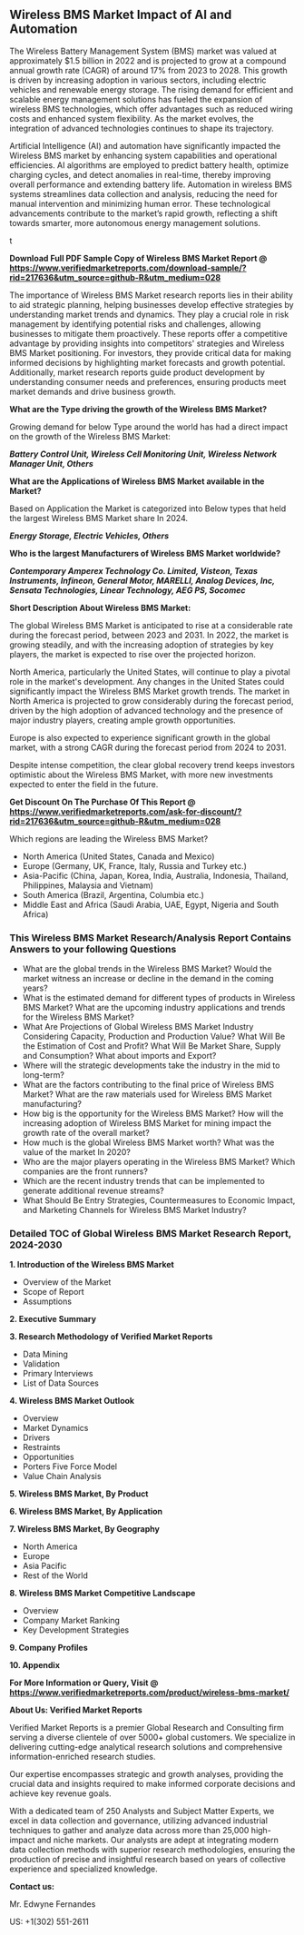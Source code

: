 <h2>Wireless BMS Market Impact of AI and Automation</h2><p>The Wireless Battery Management System (BMS) market was valued at approximately $1.5 billion in 2022 and is projected to grow at a compound annual growth rate (CAGR) of around 17% from 2023 to 2028. This growth is driven by increasing adoption in various sectors, including electric vehicles and renewable energy storage. The rising demand for efficient and scalable energy management solutions has fueled the expansion of wireless BMS technologies, which offer advantages such as reduced wiring costs and enhanced system flexibility. As the market evolves, the integration of advanced technologies continues to shape its trajectory.</p><p>Artificial Intelligence (AI) and automation have significantly impacted the Wireless BMS market by enhancing system capabilities and operational efficiencies. AI algorithms are employed to predict battery health, optimize charging cycles, and detect anomalies in real-time, thereby improving overall performance and extending battery life. Automation in wireless BMS systems streamlines data collection and analysis, reducing the need for manual intervention and minimizing human error. These technological advancements contribute to the market’s rapid growth, reflecting a shift towards smarter, more autonomous energy management solutions.</p>t</p><p id="" class=""><strong>Download Full PDF Sample Copy of Wireless BMS Market Report @ <a href="https://www.verifiedmarketreports.com/download-sample/?rid=217636&utm_source=github-R&utm_medium=028" target="_blank">https://www.verifiedmarketreports.com/download-sample/?rid=217636&utm_source=github-R&utm_medium=028</a></strong></p><p>The importance of&nbsp;Wireless BMS Market research reports lies in their ability to aid strategic planning, helping businesses develop effective strategies by understanding market trends and dynamics. They play a crucial role in risk management by identifying potential risks and challenges, allowing businesses to mitigate them proactively. These reports offer a competitive advantage by providing insights into competitors' strategies and Wireless BMS Market positioning. For investors, they provide critical data for making informed decisions by highlighting market forecasts and growth potential. Additionally, market research reports guide product development by understanding consumer needs and preferences, ensuring products meet market demands and drive business growth.</p><p><strong>What are the&nbsp;Type driving the growth of the Wireless BMS Market?</strong></p><p id="" class="">Growing demand for below Type around the world has had a direct impact on the growth of the Wireless BMS Market:</p><em><strong>Battery Control Unit, Wireless Cell Monitoring Unit, Wireless Network Manager Unit, Others</strong></em></p><strong>What are the&nbsp;Applications&nbsp;of Wireless BMS Market available in the Market?</strong></p><p id="" class="">Based on Application the Market is categorized into Below types that held the largest Wireless BMS Market share In 2024.</p><em><strong>Energy Storage, Electric Vehicles, Others</strong></em></p><strong>Who is the largest Manufacturers of Wireless BMS Market worldwide?</strong></p><p><em><strong>Contemporary Amperex Technology Co. Limited, Visteon, Texas Instruments, Infineon, General Motor, MARELLI, Analog Devices, Inc, Sensata Technologies, Linear Technology, AEG PS, Socomec</strong></em></p><p id="" class=""><strong>Short Description About Wireless BMS Market:</strong></p><p>The global Wireless BMS Market is anticipated to rise at a considerable rate during the forecast period, between 2023 and 2031. In 2022, the market is growing steadily, and with the increasing adoption of strategies by key players, the market is expected to rise over the projected horizon.</p><p>North America, particularly the United States, will continue to play a pivotal role in the market's development. Any changes in the United States could significantly impact the Wireless BMS Market growth trends. The market in North America is projected to grow considerably during the forecast period, driven by the high adoption of advanced technology and the presence of major industry players, creating ample growth opportunities.</p><p>Europe is also expected to experience significant growth in the global market, with a strong CAGR during the forecast period from 2024 to 2031.</p><p>Despite intense competition, the clear global recovery trend keeps investors optimistic about the Wireless BMS Market, with more new investments expected to enter the field in the future.</p><p id="" class=""><strong>Get Discount On The Purchase Of This Report @ <a href="https://www.verifiedmarketreports.com/ask-for-discount/?rid=217636&utm_source=github-R&utm_medium=028" target="_blank">https://www.verifiedmarketreports.com/ask-for-discount/?rid=217636&utm_source=github-R&utm_medium=028</a></strong></p>Which regions are leading the Wireless BMS Market?</p><ul><li>North America (United States, Canada and Mexico)</li><li>Europe (Germany, UK, France, Italy, Russia and Turkey etc.)</li><li>Asia-Pacific (China, Japan, Korea, India, Australia, Indonesia, Thailand, Philippines, Malaysia and Vietnam)</li><li>South America (Brazil, Argentina, Columbia etc.)</li><li>Middle East and Africa (Saudi Arabia, UAE, Egypt, Nigeria and South Africa)</li></ul><h3 id="" class="">This Wireless BMS Market Research/Analysis Report Contains Answers to your following Questions</h3><ul><li>What are the global trends in the Wireless BMS Market? Would the market witness an increase or decline in the demand in the coming years?</li><li>What is the estimated demand for different types of products in Wireless BMS Market? What are the upcoming industry applications and trends for the Wireless BMS Market?</li><li>What Are Projections of Global Wireless BMS Market Industry Considering Capacity, Production and Production Value? What Will Be the Estimation of Cost and Profit? What Will Be Market Share, Supply and Consumption? What about imports and Export?</li><li>Where will the strategic developments take the industry in the mid to long-term?</li><li>What are the factors contributing to the final price of Wireless BMS Market? What are the raw materials used for Wireless BMS Market manufacturing?</li><li>How big is the opportunity for the Wireless BMS Market? How will the increasing adoption of Wireless BMS Market for mining impact the growth rate of the overall market?</li><li>How much is the global Wireless BMS Market worth? What was the value of the market In 2020?</li><li>Who are the major players operating in the Wireless BMS Market? Which companies are the front runners?</li><li>Which are the recent industry trends that can be implemented to generate additional revenue streams?</li><li>What Should Be Entry Strategies, Countermeasures to Economic Impact, and Marketing Channels for Wireless BMS Market Industry?</li></ul><h3 id="" class="">Detailed TOC of Global Wireless BMS Market Research Report, 2024-2030</h3><p id="" class=""><strong>1. Introduction of the Wireless BMS Market</strong></p><ul><li>Overview of the Market</li><li>Scope of Report</li><li>Assumptions</li></ul><p id="" class=""><strong>2. Executive Summary</strong></p><p id="" class=""><strong>3. Research Methodology of Verified Market Reports</strong></p><ul><li>Data Mining</li><li>Validation</li><li>Primary Interviews</li><li>List of Data Sources</li></ul><p id="" class=""><strong>4. Wireless BMS Market Outlook</strong></p><ul><li>Overview</li><li>Market Dynamics</li><li>Drivers</li><li>Restraints</li><li>Opportunities</li><li>Porters Five Force Model</li><li>Value Chain Analysis</li></ul><p id="" class=""><strong>5. Wireless BMS Market, By Product</strong></p><p id="" class=""><strong>6. Wireless BMS Market, By Application</strong></p><p id="" class=""><strong>7. Wireless BMS Market, By Geography</strong></p><ul><li>North America</li><li>Europe</li><li>Asia Pacific</li><li>Rest of the World</li></ul><p id="" class=""><strong>8. Wireless BMS Market Competitive Landscape</strong></p><ul><li>Overview</li><li>Company Market Ranking</li><li>Key Development Strategies</li></ul><p id="" class=""><strong>9. Company Profiles</strong></p><p id="" class=""><strong>10. Appendix</strong></p><p id="" class=""><strong>For More Information or Query, Visit @ <a href="https://www.verifiedmarketreports.com/product/wireless-bms-market/" target="_blank">https://www.verifiedmarketreports.com/product/wireless-bms-market/</a></strong></p><p id="" class=""><strong>About Us: Verified Market Reports</strong></p><p id="" class="">Verified Market Reports is a premier Global Research and Consulting firm serving a diverse clientele of over 5000+ global customers. We specialize in delivering cutting-edge analytical research solutions and comprehensive information-enriched research studies.</p><p id="" class="">Our expertise encompasses strategic and growth analyses, providing the crucial data and insights required to make informed corporate decisions and achieve key revenue goals.</p><p id="" class="">With a dedicated team of 250 Analysts and Subject Matter Experts, we excel in data collection and governance, utilizing advanced industrial techniques to gather and analyze data across more than 25,000 high-impact and niche markets. Our analysts are adept at integrating modern data collection methods with superior research methodologies, ensuring the production of precise and insightful research based on years of collective experience and specialized knowledge.</p><p id="" class=""><strong>Contact us:</strong></p><p id="" class="">Mr. Edwyne Fernandes</p><p id="" class="">US: +1(302) 551-2611</p>